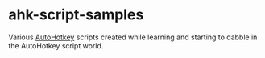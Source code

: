 # ahk-script-samples

Various [AutoHotkey] scripts created while learning and starting to dabble in the AutoHotkey script world.


[AutoHotkey]:http://ahkscript.org/

